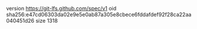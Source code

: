 version https://git-lfs.github.com/spec/v1
oid sha256:e47cd06303da02e9e5e0ab87a305e8cbece6fddafdef92f28ca22aa040451d26
size 1318
